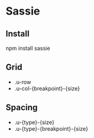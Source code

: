 # Sassie

## Install
npm install sassie

## Grid
* .u-row
* .u-col-{breakpoint}-{size}

## Spacing
* .u-{type}-{size}
* .u-{type}-{breakpoint}-{size}